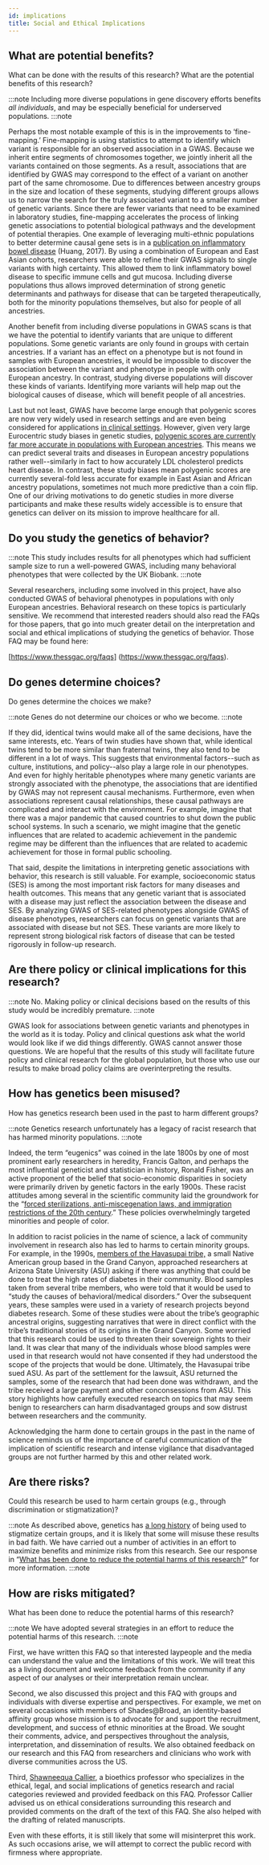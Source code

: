 ```yaml
---
id: implications
title: Social and Ethical Implications
---
```


## What are potential benefits? 

What can be done with the results of this research? What are the potential benefits of this research?

:::note
Including more diverse populations in gene discovery efforts benefits _all individuals_, and may be especially beneficial for underserved populations.
:::note

Perhaps the most notable example of this is in the improvements to ‘fine-mapping.’ Fine-mapping is using statistics to attempt to identify which variant is responsible for an observed association in a GWAS. Because we inherit entire segments of chromosomes together, we jointly inherit all the variants contained on those segments. As a result, associations that are identified by GWAS may correspond to the effect of a variant on another part of the same chromosome. Due to differences between ancestry groups in the size and location of these segments, studying different groups allows us to narrow the search for the truly associated variant to a smaller number of genetic variants. Since there are fewer variants that need to be examined in laboratory studies, fine-mapping accelerates the process of linking genetic associations to potential biological pathways and the development of potential therapies. One example of leveraging multi-ethnic populations to better determine causal gene sets is in a [publication on inflammatory bowel disease](https://www.nature.com/articles/nature22969?draft=marketing) (Huang, 2017). By using a combination of European and East Asian cohorts, researchers were able to refine their GWAS signals to single variants with high certainty. This allowed them to link inflammatory bowel disease to specific immune cells and gut mucosa. Including diverse populations thus allows improved determination of strong genetic determinants and pathways for disease that can be targeted therapeutically, both for the minority populations themselves, but also for people of all ancestries.

Another benefit from including diverse populations in GWAS scans is that we have the potential to identify variants that are unique to different populations. Some genetic variants are only found in groups with certain ancestries. If a variant has an effect on a phenotype but is not found in samples with European ancestries, it would be impossible to discover the association between the variant and phenotype in people with only European ancestry. In contrast, studying diverse populations will discover these kinds of variants. Identifying more variants will help map out the biological causes of disease, which will benefit people of all ancestries.

Last but not least, GWAS have become large enough that polygenic scores are now very widely used in research settings and are even being considered for applications [in clinical settings](https://www.nytimes.com/2018/08/13/health/genetic-test-heart-disease.html). However, given very large Eurocentric study biases in genetic studies, [polygenic scores are currently far more accurate in populations with European ancestries](https://www.vox.com/science-and-health/2018/10/22/17983568/dna-tests-precision-medicine-genetics-gwas-diversity-all-of-us). This means we can predict several traits and diseases in European ancestry populations rather well--similarly in fact to how accurately LDL cholesterol predicts heart disease. In contrast, these study biases mean polygenic scores are currently several-fold less accurate for example in East Asian and African ancestry populations, sometimes not much more predictive than a coin flip. One of our driving motivations to do genetic studies in more diverse participants and make these results widely accessible is to ensure that genetics can deliver on its mission to improve healthcare for all. 


## Do you study the genetics of behavior? 

:::note
This study includes results for all phenotypes which had sufficient sample size to run a well-powered GWAS, including many behavioral phenotypes that were collected by the UK Biobank.
:::note

Several researchers, including some involved in this project, have also conducted GWAS of behavioral phenotypes in populations with only European ancestries. Behavioral research on these topics is particularly sensitive. We recommend that interested readers should also read the FAQs for those papers, that go into much greater detail on the interpretation and social and ethical implications of studying the genetics of behavior. Those FAQ may be found here: 

[https://www.thessgac.org/faqs]
(https://www.thessgac.org/faqs).


## Do genes determine choices?

Do genes determine the choices we make?

:::note
Genes do not determine our choices or who we become.
:::note

If they did, identical twins would make all of the same decisions, have the same interests, etc. Years of twin studies have shown that, while identical twins tend to be more similar than fraternal twins, they also tend to be different in a lot of ways. This suggests that environmental factors--such as culture, institutions, and policy--also play a large role in our phenotypes. And even for highly heritable phenotypes where many genetic variants are strongly associated with the phenotype, the associations that are identified by GWAS may not represent causal mechanisms. Furthermore, even when associations represent causal relationships, these causal pathways are complicated and interact with the environment. For example, imagine that there was a major pandemic that caused countries to shut down the public school systems. In such a scenario, we might imagine that the genetic influences that are related to academic achievement in the pandemic regime may be different than the influences that are related to academic achievement for those in formal public schooling.

That said, despite the limitations in interpreting genetic associations with behavior, this research is still valuable. For example, socioeconomic status (SES) is among the most important risk factors for many diseases and health outcomes. This means that any genetic variant that is associated with a disease may just reflect the association between the disease and SES. By analyzing GWAS of SES-related phenotypes alongside GWAS of disease phenotypes, researchers can focus on genetic variants that are associated with disease but not SES. These variants are more likely to represent strong biological risk factors of disease that can be tested rigorously in follow-up research.


## Are there policy or clinical implications for this research?

:::note
No. Making policy or clinical decisions based on the results of this study would be incredibly premature.
:::note

GWAS look for associations between genetic variants and phenotypes in the world as it is today. Policy and clinical questions ask what the world would look like if we did things differently. GWAS cannot answer those questions. We are hopeful that the results of this study will facilitate future policy and clinical research for the global population, but those who use our results to make broad policy claims are overinterpreting the results.


## How has genetics been misused?

How has genetics research been used in the past to harm different groups?

:::note
Genetics research unfortunately has a legacy of racist research that has harmed minority populations.
:::note

Indeed, the term “eugenics” was coined in the late 1800s by one of most prominent early researchers in heredity, Francis Galton, and perhaps the most influential geneticist and statistician in history, Ronald Fisher, was an active proponent of the belief that socio-economic disparities in society were primarily driven by genetic factors in the early 1900s. These racist attitudes among several in the scientific community laid the groundwork for the “[forced sterilizations, anti-miscegenation laws, and immigration restrictions of the 20th century](https://en.wikipedia.org/wiki/Scientific_racism#Interbellum_to_World_War_II).” These policies overwhelmingly targeted minorities and people of color.

In addition to racist policies in the name of science, a lack of community involvement in research also has led to harms to certain minority groups. For example, in the 1990s, [members of the Havasupai tribe,](https://www.nytimes.com/2010/04/22/us/22dna.html) a small Native American group based in the Grand Canyon, approached researchers at Arizona State University (ASU) asking if there was anything that could be done to treat the high rates of diabetes in their community. Blood samples taken from several tribe members, who were told that it would be used to “study the causes of behavioral/medical disorders.” Over the subsequent years, these samples were used in a variety of research projects beyond diabetes research. Some of these studies were about the tribe’s geographic ancestral origins, suggesting narratives that were in direct conflict with the tribe’s traditional stories of its origins in the Grand Canyon. Some worried that this research could be used to threaten their sovereign rights to their land. It was clear that many of the individuals whose blood samples were used in that research would not have consented if they had understood the scope of the projects that would be done. Ultimately, the Havasupai tribe sued ASU. As part of the settlement for the lawsuit, ASU returned the samples, some of the research that had been done was withdrawn, and the tribe received a large payment and other conconsessions from ASU. This story highlights how carefully executed research on topics that may seem benign to researchers can harm disadvantaged groups and sow distrust between researchers and the community.

Acknowledging the harm done to certain groups in the past in the name of science reminds us of the importance of careful communication of the implication of scientific research and intense vigilance that disadvantaged groups are not further harmed by this and other related work.


## Are there risks? 

Could this research be used to harm certain groups (e.g., through discrimination or stigmatization)?

:::note
As described above, genetics has [a long history](#how-has-genetics-research-been-used-in-the-past-to-harm-different-groups) of being used to stigmatize certain groups, and it is likely that some will misuse these results in bad faith. We have carried out a number of activities in an effort to maximize benefits and minimize risks from this research. See our response in “[What has been done to reduce the potential harms of this research?](#what-has-been-done-to-reduce-the-potential-harms-of-this-research)” for more information.
:::note


## How are risks mitigated? 

What has been done to reduce the potential harms of this research?

:::note
We have adopted several strategies in an effort to reduce the potential harms of this research.
:::note

First, we have written this FAQ so that interested laypeople and the media can understand the value and the limitations of this work. We will treat this as a living document and welcome feedback from the community if any aspect of our analyses or their interpretation remain unclear. 

Second, we also discussed this project and this FAQ with groups and individuals with diverse expertise and perspectives. For example, we met on several occasions with members of Shades@Broad, an identity-based affinity group whose mission is to advocate for and support the recruitment, development, and success of ethnic minorities at the Broad. We sought their comments, advice, and perspectives throughout the analysis, interpretation, and dissemination of results. We also obtained feedback on our research and this FAQ from researchers and clinicians who work with diverse communities across the US.

Third, [Shawneequa Callier](https://www.gwumc.edu/smhs/facultydirectory/profile.cfm?empName=Shawneequa%20Callier&FacID=2051569427), a bioethics professor who specializes in the ethical, legal, and social implications of genetics research and racial categories reviewed and provided feedback on this FAQ. Professor Callier advised us on ethical considerations surrounding this research and provided comments on the draft of the text of this FAQ. She also helped with the drafting of related manuscripts. 

Even with these efforts, it is still likely that some will misinterpret this work. As such occasions arise, we will attempt to correct the public record with firmness where appropriate.
